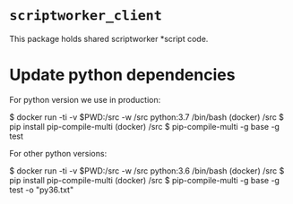 # `scriptworker_client`

This package holds shared scriptworker \*script code.

# Update python dependencies

For python version we use in production:

   $ docker run -ti -v $PWD:/src -w /src python:3.7 /bin/bash
   (docker) /src $ pip install pip-compile-multi
   (docker) /src $ pip-compile-multi -g base -g test

For other python versions:

   $ docker run -ti -v $PWD:/src -w /src python:3.6 /bin/bash
   (docker) /src $ pip install pip-compile-multi
   (docker) /src $ pip-compile-multi -g base -g test -o "py36.txt"
